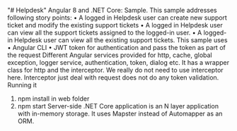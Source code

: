 "# Helpdesk"
Angular 8 and .NET Core: Sample. This sample addresses following story points:
•	A logged in Helpdesk user can create new support ticket and modify the existing support tickets 
•	A logged in Helpdesk user can view all the support tickets assigned to the logged-in user. 
•	A logged-in Helpdesk user can view all the existing support tickets.
This sample uses 
•	Angular CLI 
•	JWT token for authentication and pass the token as part of the request 
Different Angular services provided for http, cache, global exception, logger service, authentication, token, dialog etc. It has a wrapper class for http and the interceptor. We really do not need to use interceptor here. Interceptor just deal with request does not do any token validation.
Running it
1.	npm install in web folder
2.	npm start
Server-side .NET Core application is an N layer application with in-memory storage. It uses Mapster instead of Automapper as an ORM.

